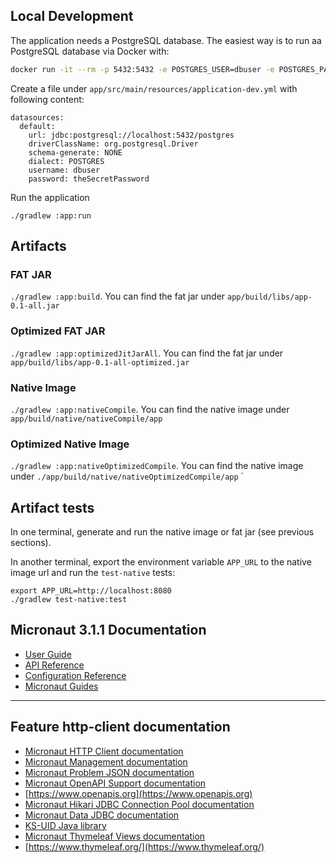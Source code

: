 ## Local Development

The application needs a PostgreSQL database. The easiest way is to run aa PostgreSQL database via Docker with: 

```bash
docker run -it --rm -p 5432:5432 -e POSTGRES_USER=dbuser -e POSTGRES_PASSWORD=theSecretPassword -e POSTGRES_DB=postgres postgres:11.5-alpine
```

Create a file under `app/src/main/resources/application-dev.yml` with following content: 

```
datasources:
  default:
    url: jdbc:postgresql://localhost:5432/postgres
    driverClassName: org.postgresql.Driver
    schema-generate: NONE
    dialect: POSTGRES
    username: dbuser
    password: theSecretPassword
```

Run the application

`./gradlew :app:run`

## Artifacts

### FAT JAR 

`./gradlew :app:build`. You can find the fat jar under `app/build/libs/app-0.1-all.jar`

### Optimized FAT JAR

`./gradlew :app:optimizedJitJarAll`. You can find the fat jar under `app/build/libs/app-0.1-all-optimized.jar`

### Native Image

`./gradlew :app:nativeCompile`. You can find the native image under `app/build/native/nativeCompile/app`

### Optimized Native Image

`./gradlew :app:nativeOptimizedCompile`. You can find the native image under `./app/build/native/nativeOptimizedCompile/app`     `

## Artifact tests

In one terminal, generate and run the native image or fat jar (see previous sections).

In another terminal, export the environment variable `APP_URL` to the native image url and run the `test-native` tests:

```
export APP_URL=http://localhost:8080
./gradlew test-native:test
```

## Micronaut 3.1.1 Documentation

- [User Guide](https://docs.micronaut.io/3.1.1/guide/index.html)
- [API Reference](https://docs.micronaut.io/3.1.1/api/index.html)
- [Configuration Reference](https://docs.micronaut.io/3.1.1/guide/configurationreference.html)
- [Micronaut Guides](https://guides.micronaut.io/index.html)
---

## Feature http-client documentation

- [Micronaut HTTP Client documentation](https://docs.micronaut.io/latest/guide/index.html#httpClient)
- [Micronaut Management documentation](https://docs.micronaut.io/latest/guide/index.html#management)
- [Micronaut Problem JSON documentation](https://micronaut-projects.github.io/micronaut-problem-json/latest/guide/index.html)
- [Micronaut OpenAPI Support documentation](https://micronaut-projects.github.io/micronaut-openapi/latest/guide/index.html)
- [https://www.openapis.org](https://www.openapis.org)
- [Micronaut Hikari JDBC Connection Pool documentation](https://micronaut-projects.github.io/micronaut-sql/latest/guide/index.html#jdbc)
- [Micronaut Data JDBC documentation](https://micronaut-projects.github.io/micronaut-data/latest/guide/index.html#jdbc)
- [KS-UID Java library](https://github.com/akhawaja/ksuid)
- [Micronaut Thymeleaf Views documentation](https://micronaut-projects.github.io/micronaut-views/latest/guide/index.html#thymeleaf)
- [https://www.thymeleaf.org/](https://www.thymeleaf.org/)

